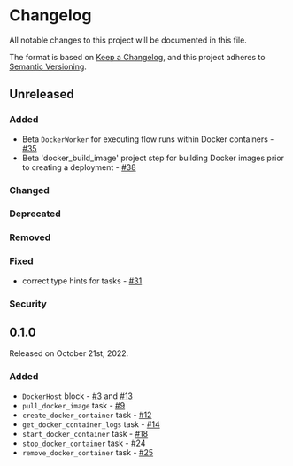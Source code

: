# Changelog

All notable changes to this project will be documented in this file.

The format is based on [Keep a Changelog](https://keepachangelog.com/en/1.0.0/),
and this project adheres to [Semantic Versioning](https://semver.org/spec/v2.0.0.html).

## Unreleased

### Added

- Beta `DockerWorker` for executing flow runs within Docker containers - [#35](https://github.com/PrefectHQ/prefect-docker/pull/35)
- Beta 'docker_build_image' project step for building Docker images prior to creating a deployment - [#38](https://github.com/PrefectHQ/prefect-docker/pull/38)


### Changed

### Deprecated

### Removed

### Fixed

- correct type hints for tasks - [#31](https://github.com/PrefectHQ/prefect-docker/issues/31)

### Security

## 0.1.0

Released on October 21st, 2022.

### Added

- `DockerHost` block - [#3](https://github.com/PrefectHQ/prefect-docker/pull/3) and [#13](https://github.com/PrefectHQ/prefect-docker/pull/13)
- `pull_docker_image` task - [#9](https://github.com/PrefectHQ/prefect-docker/pull/9)
- `create_docker_container` task - [#12](https://github.com/PrefectHQ/prefect-docker/pull/12)
- `get_docker_container_logs` task - [#14](https://github.com/PrefectHQ/prefect-docker/pull/14)
- `start_docker_container` task - [#18](https://github.com/PrefectHQ/prefect-docker/pull/18)
- `stop_docker_container` task - [#24](https://github.com/PrefectHQ/prefect-docker/pull/24)
- `remove_docker_container` task - [#25](https://github.com/PrefectHQ/prefect-docker/pull/25)
